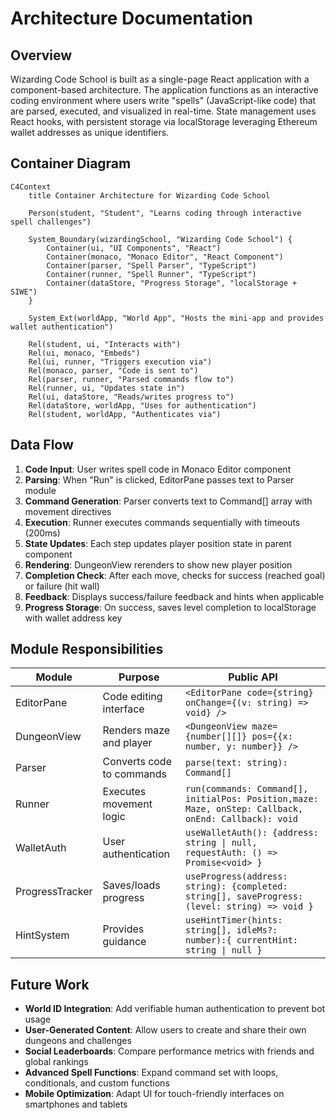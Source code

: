 # Architecture Documentation

## Overview

Wizarding Code School is built as a single-page React application with a
component-based architecture. The application functions as an interactive coding
environment where users write "spells" (JavaScript-like code) that are parsed,
executed, and visualized in real-time. State management uses React hooks, with
persistent storage via localStorage leveraging Ethereum wallet addresses as
unique identifiers.

## Container Diagram

```mermaid
C4Context
    title Container Architecture for Wizarding Code School

    Person(student, "Student", "Learns coding through interactive spell challenges")

    System_Boundary(wizardingSchool, "Wizarding Code School") {
        Container(ui, "UI Components", "React")
        Container(monaco, "Monaco Editor", "React Component")
        Container(parser, "Spell Parser", "TypeScript")
        Container(runner, "Spell Runner", "TypeScript")
        Container(dataStore, "Progress Storage", "localStorage + SIWE")
    }

    System_Ext(worldApp, "World App", "Hosts the mini-app and provides wallet authentication")

    Rel(student, ui, "Interacts with")
    Rel(ui, monaco, "Embeds")
    Rel(ui, runner, "Triggers execution via")
    Rel(monaco, parser, "Code is sent to")
    Rel(parser, runner, "Parsed commands flow to")
    Rel(runner, ui, "Updates state in")
    Rel(ui, dataStore, "Reads/writes progress to")
    Rel(dataStore, worldApp, "Uses for authentication")
    Rel(student, worldApp, "Authenticates via")
```

## Data Flow

1. **Code Input**: User writes spell code in Monaco Editor component
2. **Parsing**: When "Run" is clicked, EditorPane passes text to Parser module
3. **Command Generation**: Parser converts text to Command[] array with movement directives
4. **Execution**: Runner executes commands sequentially with timeouts (200ms)
5. **State Updates**: Each step updates player position state in parent component
6. **Rendering**: DungeonView rerenders to show new player position
7. **Completion Check**: After each move, checks for success (reached goal) or failure
   (hit wall)
8. **Feedback**: Displays success/failure feedback and hints when applicable
9. **Progress Storage**: On success, saves level completion to localStorage with wallet
   address key

## Module Responsibilities

| Module          | Purpose                   | Public API                                                                                           |
| --------------- | ------------------------- | ---------------------------------------------------------------------------------------------------- |
| EditorPane      | Code editing interface    | `<EditorPane code={string} onChange={(v: string) => void} />`                                        |
| DungeonView     | Renders maze and player   | `<DungeonView maze={number[][]} pos={{x: number, y: number}} />`                                     |
| Parser          | Converts code to commands | `parse(text: string): Command[]`                                                                     |
| Runner          | Executes movement logic   | `run(commands: Command[], initialPos: Position,maze: Maze, onStep: Callback, onEnd: Callback): void` |
| WalletAuth      | User authentication       | `useWalletAuth(): {address: string \| null, requestAuth: () => Promise<void> }`                      |
| ProgressTracker | Saves/loads progress      | `useProgress(address: string): {completed: string[], saveProgress: (level: string) => void }`        |
| HintSystem      | Provides guidance         | `useHintTimer(hints: string[], idleMs?: number):{ currentHint: string \| null }`                     |

## Future Work

- **World ID Integration**: Add verifiable human authentication to prevent bot usage
- **User-Generated Content**: Allow users to create and share their own dungeons and
  challenges
- **Social Leaderboards**: Compare performance metrics with friends and global rankings
- **Advanced Spell Functions**: Expand command set with loops, conditionals, and
  custom functions
- **Mobile Optimization**: Adapt UI for touch-friendly interfaces on smartphones and
  tablets
